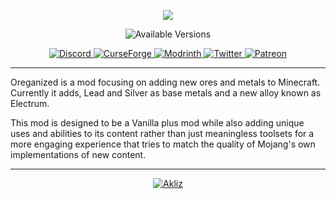 <p align="center">
    <img src="https://i.imgur.com/ptOIvrD.png">
</p>

<p align="center">

  <img alt="Available Versions" src="https://img.shields.io/modrinth/game-versions/oreganized?label=&color=525474&style=for-the-badge">

</p>

<p align="center">

  <a href="https://discord.gg/JmMf7CEKsx">
    <img alt="Discord" src="https://img.shields.io/discord/780149719611473930?color=ff8c5a&label=%20&labelColor=525474&logoColor=white&style=for-the-badge&logo=discord">
  </a>

  <a href="https://www.curseforge.com/minecraft/mc-mods/oreganized">
    <img alt="CurseForge" src="https://img.shields.io/curseforge/dt/769203?label=&color=ff8c5a&labelColor=525474&style=for-the-badge&logo=Curseforge&logoColor=white">
  </a>

  <a href="https://modrinth.com/mod/doom-gloom">
    <img alt="Modrinth" src="https://img.shields.io/modrinth/dt/oreganized?label=&color=ff8c5a&labelColor=525474&style=for-the-badge&logo=Modrinth&logoColor=white">
  </a>

  <a href="https://twitter.com/TeamGalena">
    <img alt="Twitter" src="https://img.shields.io/badge/Follow on Twitter-Team_Galena?label=&color=ff8c5a&labelColor=525474&style=for-the-badge&logo=X&logoColor=white">
  </a>
  
  <a href="https://www.patreon.com/teamgalena">
    <img alt="Patreon" src="https://img.shields.io/badge/Patreon-Team_Galena?label=&color=ff8c5a&labelColor=525474&style=for-the-badge&logo=Patreon&logoColor=white">
  </a>
</p>

---

Oreganized is a mod focusing on adding new ores and metals to Minecraft. Currently it adds, Lead and Silver as base metals and a new alloy known as Electrum.

This mod is designed to be a Vanilla plus mod while also adding unique uses and abilities to its content rather than just meaningless toolsets for a more engaging experience that tries to match the quality of Mojang's own implementations of new content.

---

<p align="center">
    <a href="https://www.akliz.net/galena">
        <img alt="Akliz" src="https://i.imgur.com/aD9X866.png">
    </a>
</p>
